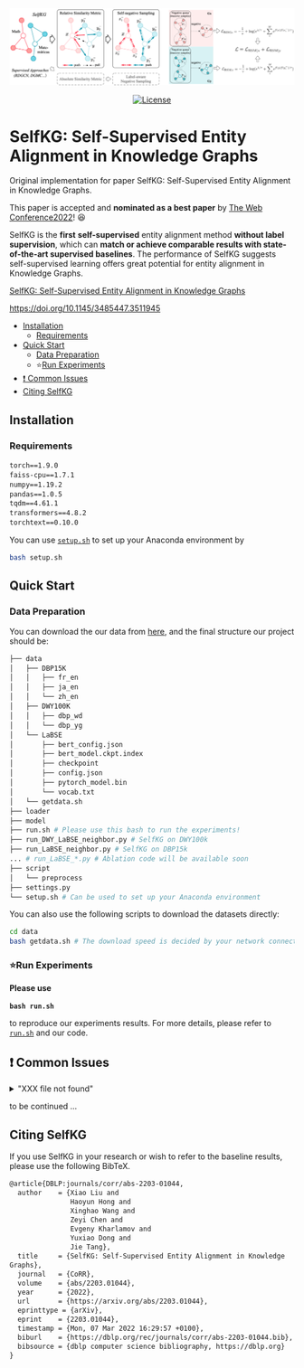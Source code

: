 <img src="img/combine.png" style="zoom:100%;" />

<p align="center"><a href="https://github.com/THUDM/SelfKG/blob/main/LICENSE"><img alt="License" src="https://img.shields.io/github/license/THUDM/SelfKG" /></a>

# SelfKG: Self-Supervised Entity Alignment in Knowledge Graphs

Original implementation for paper SelfKG: Self-Supervised Entity Alignment in Knowledge Graphs.   

This paper is accepted and **nominated as a best paper** by  [The Web Conference2022](https://www2022.thewebconf.org/)! :satisfied:

SelfKG is the **first** **self-supervised** entity alignment method **without label supervision**, which can **match or achieve comparable results with state-of-the-art supervised baselines**. The performance of SelfKG suggests self-supervised learning offers great potential for entity alignment in Knowledge Graphs.

[SelfKG: Self-Supervised Entity Alignment in Knowledge Graphs](https://arxiv.org/abs/2203.01044)
  
https://doi.org/10.1145/3485447.3511945

- [Installation](#installation)
  - [Requirements](#requirements)
- [Quick Start](#quick-start)
  - [Data Preparation](#data-preparation)
  - :star:[Run Experiments](#run-experiments)
- [❗ Common Issues](#-common-issues)
- [Citing SelfKG](#citing-selfkg)

## Installation

### Requirements

```txt
torch==1.9.0
faiss-cpu==1.7.1
numpy==1.19.2
pandas==1.0.5
tqdm==4.61.1
transformers==4.8.2
torchtext==0.10.0
```

You can use [`setup.sh`](https://github.com/THUDM/SelfKG/blob/main/setup.sh) to set up your Anaconda environment by

```bash
bash setup.sh
```



## Quick Start

### Data Preparation

You can download the our data from [here](https://zenodo.org/record/6326870#.YiI2K6tBxPY), and the final structure our project should be:

```bash
├── data
│   ├── DBP15K
│   │   ├── fr_en
│   │   ├── ja_en
│   │   └── zh_en
│   ├── DWY100K
│   │   ├── dbp_wd
│   │   └── dbp_yg
│   └── LaBSE
│       ├── bert_config.json
│       ├── bert_model.ckpt.index
│       ├── checkpoint
│       ├── config.json
│       ├── pytorch_model.bin
│       └── vocab.txt
│   └── getdata.sh
├── loader
├── model
├── run.sh # Please use this bash to run the experiments!
├── run_DWY_LaBSE_neighbor.py # SelfKG on DWY100k
├── run_LaBSE_neighbor.py # SelfKG on DBP15k
... # run_LaBSE_*.py # Ablation code will be available soon
├── script
│   └── preprocess
├── settings.py
└── setup.sh # Can be used to set up your Anaconda environment
```

You can also use the following scripts to download the datasets directly:

```bash
cd data
bash getdata.sh # The download speed is decided by your network connection. If it's pretty slow, please directly download the datasets from the website as mentioned before.
```

### :star:Run Experiments

**Please use**

**`bash run.sh`**

 to reproduce our experiments results. For more details, please refer to [`run.sh`](https://github.com/THUDM/SelfKG/blob/main/run.sh) and our code.

## ❗ Common Issues

<details>
<summary>
"XXX file not found"
</summary>
<br/>
Please make sure you've downloaded all the dataset according to README.
</details>


to be continued ...


## Citing SelfKG

If you use SelfKG in your research or wish to refer to the baseline results, please use the following BibTeX.

```
@article{DBLP:journals/corr/abs-2203-01044,
  author    = {Xiao Liu and
               Haoyun Hong and
               Xinghao Wang and
               Zeyi Chen and
               Evgeny Kharlamov and
               Yuxiao Dong and
               Jie Tang},
  title     = {SelfKG: Self-Supervised Entity Alignment in Knowledge Graphs},
  journal   = {CoRR},
  volume    = {abs/2203.01044},
  year      = {2022},
  url       = {https://arxiv.org/abs/2203.01044},
  eprinttype = {arXiv},
  eprint    = {2203.01044},
  timestamp = {Mon, 07 Mar 2022 16:29:57 +0100},
  biburl    = {https://dblp.org/rec/journals/corr/abs-2203-01044.bib},
  bibsource = {dblp computer science bibliography, https://dblp.org}
}
```
